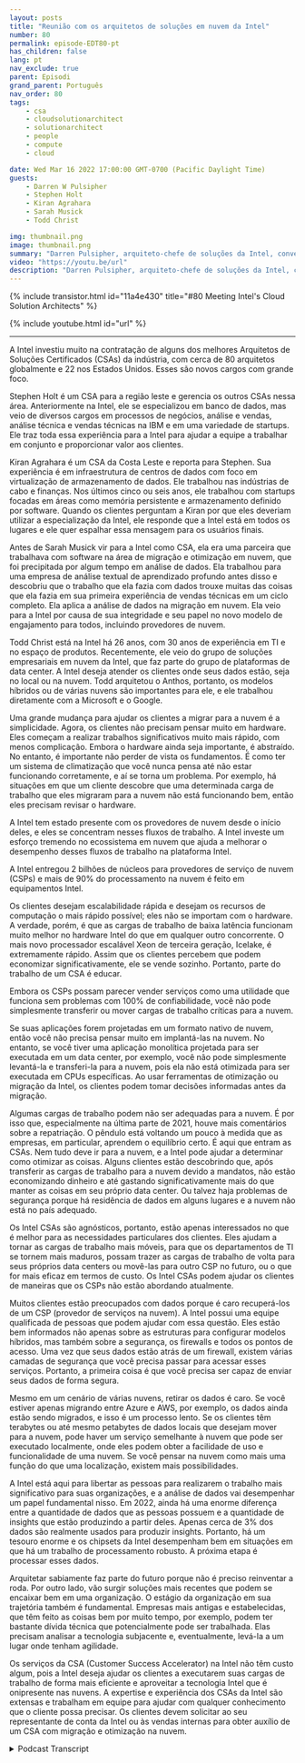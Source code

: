 ```yaml
---
layout: posts
title: "Reunião com os arquitetos de soluções em nuvem da Intel"
number: 80
permalink: episode-EDT80-pt
has_children: false
lang: pt
nav_exclude: true
parent: Episodi
grand_parent: Português
nav_order: 80
tags:
    - csa
    - cloudsolutionarchitect
    - solutionarchitect
    - people
    - compute
    - cloud

date: Wed Mar 16 2022 17:00:00 GMT-0700 (Pacific Daylight Time)
guests:
    - Darren W Pulsipher
    - Stephen Holt
    - Kiran Agrahara
    - Sarah Musick
    - Todd Christ

img: thumbnail.png
image: thumbnail.png
summary: "Darren Pulsipher, arquiteto-chefe de soluções da Intel, conversa com os principais arquitetos de soluções para nuvem da Intel, Stephen Holt, Kiran Agrahara, Sarah Musick e Todd Christ, sobre como eles podem ajudar organizações, sem custo algum, a migrar para a nuvem e otimizar suas cargas de trabalho."
video: "https://youtu.be/url"
description: "Darren Pulsipher, arquiteto-chefe de soluções da Intel, conversa com os principais arquitetos de soluções para nuvem da Intel, Stephen Holt, Kiran Agrahara, Sarah Musick e Todd Christ, sobre como eles podem ajudar organizações, sem custo algum, a migrar para a nuvem e otimizar suas cargas de trabalho."
---
```


<div>
{% include transistor.html id="11a4e430" title="#80 Meeting Intel's Cloud Solution Architects" %}

{% include youtube.html id="url" %}
</div>

---

A Intel investiu muito na contratação de alguns dos melhores Arquitetos de Soluções Certificados (CSAs) da indústria, com cerca de 80 arquitetos globalmente e 22 nos Estados Unidos. Esses são novos cargos com grande foco.

Stephen Holt é um CSA para a região leste e gerencia os outros CSAs nessa área. Anteriormente na Intel, ele se especializou em banco de dados, mas veio de diversos cargos em processos de negócios, análise e vendas, análise técnica e vendas técnicas na IBM e em uma variedade de startups. Ele traz toda essa experiência para a Intel para ajudar a equipe a trabalhar em conjunto e proporcionar valor aos clientes.

Kiran Agrahara é um CSA da Costa Leste e reporta para Stephen. Sua experiência é em infraestrutura de centros de dados com foco em virtualização de armazenamento de dados. Ele trabalhou nas indústrias de cabo e finanças. Nos últimos cinco ou seis anos, ele trabalhou com startups focadas em áreas como memória persistente e armazenamento definido por software. Quando os clientes perguntam a Kiran por que eles deveriam utilizar a especialização da Intel, ele responde que a Intel está em todos os lugares e ele quer espalhar essa mensagem para os usuários finais.

Antes de Sarah Musick vir para a Intel como CSA, ela era uma parceira que trabalhava com software na área de migração e otimização em nuvem, que foi precipitada por algum tempo em análise de dados. Ela trabalhou para uma empresa de análise textual de aprendizado profundo antes disso e descobriu que o trabalho que ela fazia com dados trouxe muitas das coisas que ela fazia em sua primeira experiência de vendas técnicas em um ciclo completo. Ela aplica a análise de dados na migração em nuvem. Ela veio para a Intel por causa de sua integridade e seu papel no novo modelo de engajamento para todos, incluindo provedores de nuvem.

Todd Christ está na Intel há 26 anos, com 30 anos de experiência em TI e no espaço de produtos. Recentemente, ele veio do grupo de soluções empresariais em nuvem da Intel, que faz parte do grupo de plataformas de data center. A Intel deseja atender os clientes onde seus dados estão, seja no local ou na nuvem. Todd arquitetou o Anthos, portanto, os modelos híbridos ou de várias nuvens são importantes para ele, e ele trabalhou diretamente com a Microsoft e o Google.

Uma grande mudança para ajudar os clientes a migrar para a nuvem é a simplicidade. Agora, os clientes não precisam pensar muito em hardware. Eles começam a realizar trabalhos significativos muito mais rápido, com menos complicação. Embora o hardware ainda seja importante, é abstraído. No entanto, é importante não perder de vista os fundamentos. É como ter um sistema de climatização que você nunca pensa até não estar funcionando corretamente, e aí se torna um problema. Por exemplo, há situações em que um cliente descobre que uma determinada carga de trabalho que eles migraram para a nuvem não está funcionando bem, então eles precisam revisar o hardware.

A Intel tem estado presente com os provedores de nuvem desde o início deles, e eles se concentram nesses fluxos de trabalho. A Intel investe um esforço tremendo no ecossistema em nuvem que ajuda a melhorar o desempenho desses fluxos de trabalho na plataforma Intel.

A Intel entregou 2 bilhões de núcleos para provedores de serviço de nuvem (CSPs) e mais de 90% do processamento na nuvem é feito em equipamentos Intel.

Os clientes desejam escalabilidade rápida e desejam os recursos de computação o mais rápido possível; eles não se importam com o hardware. A verdade, porém, é que as cargas de trabalho de baixa latência funcionam muito melhor no hardware Intel do que em qualquer outro concorrente. O mais novo processador escalável Xeon de terceira geração, Icelake, é extremamente rápido. Assim que os clientes percebem que podem economizar significativamente, ele se vende sozinho. Portanto, parte do trabalho de um CSA é educar.

Embora os CSPs possam parecer vender serviços como uma utilidade que funciona sem problemas com 100% de confiabilidade, você não pode simplesmente transferir ou mover cargas de trabalho críticas para a nuvem.

Se suas aplicações forem projetadas em um formato nativo de nuvem, então você não precisa pensar muito em implantá-las na nuvem. No entanto, se você tiver uma aplicação monolítica projetada para ser executada em um data center, por exemplo, você não pode simplesmente levantá-la e transferi-la para a nuvem, pois ela não está otimizada para ser executada em CPUs específicas. Ao usar ferramentas de otimização ou migração da Intel, os clientes podem tomar decisões informadas antes da migração.

Algumas cargas de trabalho podem não ser adequadas para a nuvem. É por isso que, especialmente na última parte de 2021, houve mais comentários sobre a repatriação. O pêndulo está voltando um pouco à medida que as empresas, em particular, aprendem o equilíbrio certo. É aqui que entram as CSAs. Nem tudo deve ir para a nuvem, e a Intel pode ajudar a determinar como otimizar as coisas. Alguns clientes estão descobrindo que, após transferir as cargas de trabalho para a nuvem devido a mandatos, não estão economizando dinheiro e até gastando significativamente mais do que manter as coisas em seu próprio data center. Ou talvez haja problemas de segurança porque há residência de dados em alguns lugares e a nuvem não está no país adequado.

Os Intel CSAs são agnósticos, portanto, estão apenas interessados no que é melhor para as necessidades particulares dos clientes. Eles ajudam a tornar as cargas de trabalho mais móveis, para que os departamentos de TI se tornem mais maduros, possam trazer as cargas de trabalho de volta para seus próprios data centers ou movê-las para outro CSP no futuro, ou o que for mais eficaz em termos de custo. Os Intel CSAs podem ajudar os clientes de maneiras que os CSPs não estão abordando atualmente.

Muitos clientes estão preocupados com dados porque é caro recuperá-los de um CSP (provedor de serviços na nuvem). A Intel possui uma equipe qualificada de pessoas que podem ajudar com essa questão. Eles estão bem informados não apenas sobre as estruturas para configurar modelos híbridos, mas também sobre a segurança, os firewalls e todos os pontos de acesso. Uma vez que seus dados estão atrás de um firewall, existem várias camadas de segurança que você precisa passar para acessar esses serviços. Portanto, a primeira coisa é que você precisa ser capaz de enviar seus dados de forma segura.

Mesmo em um cenário de várias nuvens, retirar os dados é caro. Se você estiver apenas migrando entre Azure e AWS, por exemplo, os dados ainda estão sendo migrados, e isso é um processo lento. Se os clientes têm terabytes ou até mesmo petabytes de dados locais que desejam mover para a nuvem, pode haver um serviço semelhante à nuvem que pode ser executado localmente, onde eles podem obter a facilidade de uso e funcionalidade de uma nuvem. Se você pensar na nuvem como mais uma função do que uma localização, existem mais possibilidades.

A Intel está aqui para libertar as pessoas para realizarem o trabalho mais significativo para suas organizações, e a análise de dados vai desempenhar um papel fundamental nisso. Em 2022, ainda há uma enorme diferença entre a quantidade de dados que as pessoas possuem e a quantidade de insights que estão produzindo a partir deles. Apenas cerca de 3% dos dados são realmente usados para produzir insights. Portanto, há um tesouro enorme e os chipsets da Intel desempenham bem em situações em que há um trabalho de processamento robusto. A próxima etapa é processar esses dados.

Arquitetar sabiamente faz parte do futuro porque não é preciso reinventar a roda. Por outro lado, vão surgir soluções mais recentes que podem se encaixar bem em uma organização. O estágio da organização em sua trajetória também é fundamental. Empresas mais antigas e estabelecidas, que têm feito as coisas bem por muito tempo, por exemplo, podem ter bastante dívida técnica que potencialmente pode ser trabalhada. Elas precisam analisar a tecnologia subjacente e, eventualmente, levá-la a um lugar onde tenham agilidade.

Os serviços da CSA (Customer Success Accelerator) na Intel não têm custo algum, pois a Intel deseja ajudar os clientes a executarem suas cargas de trabalho de forma mais eficiente e aproveitar a tecnologia Intel que é onipresente nas nuvens. A expertise e experiência dos CSAs da Intel são extensas e trabalham em equipe para ajudar com qualquer conhecimento que o cliente possa precisar. Os clientes devem solicitar ao seu representante de conta da Intel ou às vendas internas para obter auxílio de um CSA com migração e otimização na nuvem.



<details>
<summary> Podcast Transcript </summary>

<p></p>

</details>
